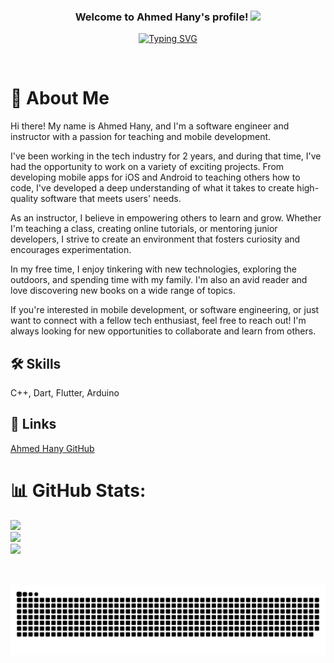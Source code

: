 <h3 align="center">
  Welcome to Ahmed Hany's profile!
  <img src="https://media.giphy.com/media/hvRJCLFzcasrR4ia7z/giphy.gif" width="28">
</h3>

<p align="center">
  <a href="https://git.io/typing-svg"><img src="https://readme-typing-svg.demolab.com?font=Fira+Code&weight=700&size=22&duration=8000&pause=1000&center=true&vCenter=true&width=445&height=60&lines=Software+Engineer;Instructor;Passionate+about+teaching+and+mobile+development" alt="Typing SVG" /></a></a></p> 

# 🚀 About Me
Hi there! My name is Ahmed Hany, and I'm a software engineer and instructor with a passion for teaching and mobile development.

I've been working in the tech industry for 2 years, and during that time, I've had the opportunity to work on a variety of exciting projects. From developing mobile apps for iOS and Android to teaching others how to code, I've developed a deep understanding of what it takes to create high-quality software that meets users' needs.

As an instructor, I believe in empowering others to learn and grow. Whether I'm teaching a class, creating online tutorials, or mentoring junior developers, I strive to create an environment that fosters curiosity and encourages experimentation.

In my free time, I enjoy tinkering with new technologies, exploring the outdoors, and spending time with my family. I'm also an avid reader and love discovering new books on a wide range of topics.

If you're interested in mobile development, or software engineering, or just want to connect with a fellow tech enthusiast, feel free to reach out! I'm always looking for new opportunities to collaborate and learn from others.

## 🛠 Skills
C++, Dart, Flutter, Arduino

## 🔗 Links
[Ahmed Hany GitHub](https://github.com/AhmedHany)

# 📊 GitHub Stats:
![](https://github-readme-stats.vercel.app/api?username=AhmedHanySaber&theme=default&hide_border=false&include_all_commits=true&count_private=false)<br/>
![](https://github-readme-streak-stats.herokuapp.com/?user=AhmedHanySaber&theme=default&hide_border=false)<br/>
![](https://github-readme-stats.vercel.app/api/top-langs/?username=AhmedHanySaber&theme=default&hide_border=false&include_all_commits=true&count_private=true&layout=compact)

<p align="center">
  <br><br>
  <img src="images/snake.svg" style="background:#161b22;">
  <br><br><br><br>
</p>
